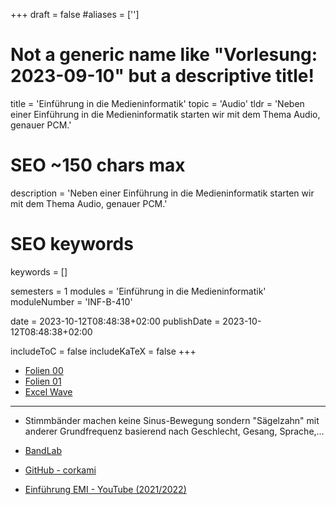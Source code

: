 +++
draft = false
#aliases = ['']

# Not a generic name like "Vorlesung: 2023-09-10" but a descriptive title!
title = 'Einführung in die Medieninformatik'
topic = 'Audio'
tldr = 'Neben einer Einführung in die Medieninformatik starten wir mit dem Thema Audio, genauer PCM.'

# SEO ~150 chars max
description = 'Neben einer Einführung in die Medieninformatik starten wir mit dem Thema Audio, genauer PCM.'
# SEO keywords
keywords = []

semesters = 1
modules = 'Einführung in die Medieninformatik'
moduleNumber = 'INF-B-410'

date = 2023-10-12T08:48:38+02:00
publishDate = 2023-10-12T08:48:38+02:00

includeToC = false
includeKaTeX = false
+++

* [Folien 00](/university/einführung-medieninformatik-folien-00.pdf)
* [Folien 01](/university/einführung-medieninformatik-folien-01.pdf)
* [Excel Wave](/university/einführung-medieninformatik-wave-01.xlsx)

---

* Stimmbänder machen keine Sinus-Bewegung sondern "Sägelzahn" mit anderer Grundfrequenz basierend nach Geschlecht, Gesang, Sprache,…

* [BandLab](https://www.bandlab.com)
* [GitHub - corkami](https://github.com/corkami)
* [Einführung EMI - YouTube (2021/2022)](https://www.youtube.com/playlist?list=PLjFoysfsJzo5fqgrllSgn43dmeI1Xe-2N)
